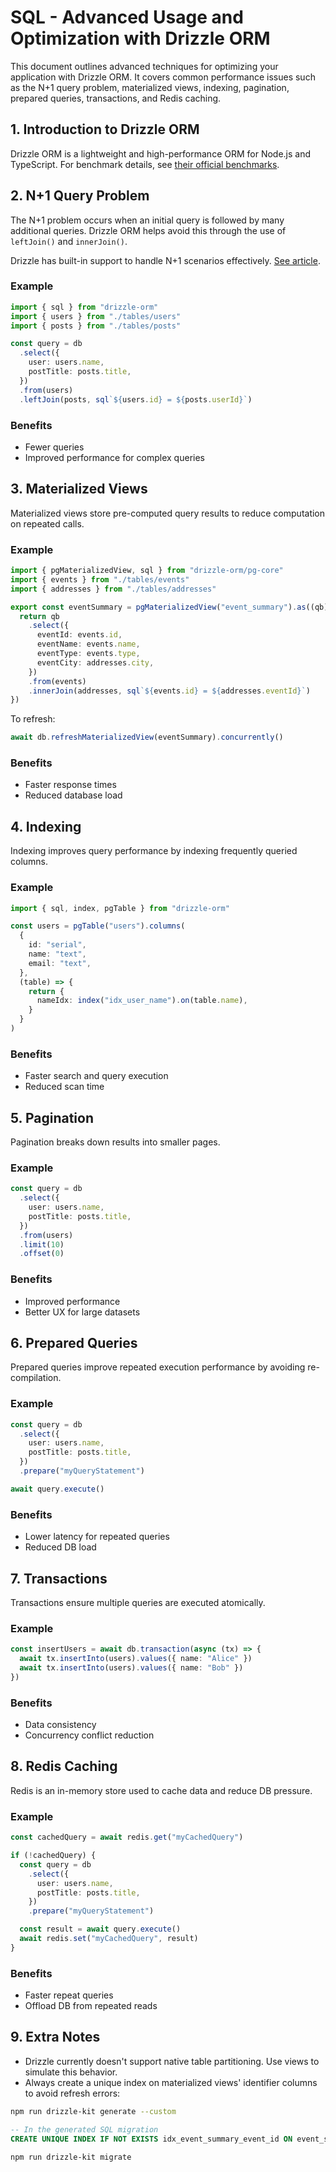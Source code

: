 # SQL - Advanced Usage and Optimization with Drizzle ORM

This document outlines advanced techniques for optimizing your application with Drizzle ORM. It covers common performance issues such as the N+1 query problem, materialized views, indexing, pagination, prepared queries, transactions, and Redis caching.

## 1. Introduction to Drizzle ORM

Drizzle ORM is a lightweight and high-performance ORM for Node.js and TypeScript. For benchmark details, see [their official benchmarks](https://orm.drizzle.team/benchmarks).

## 2. N+1 Query Problem

The N+1 problem occurs when an initial query is followed by many additional queries. Drizzle ORM helps avoid this through the use of `leftJoin()` and `innerJoin()`.

Drizzle has built-in support to handle N+1 scenarios effectively. [See article](https://orm.drizzle.team/benchmarks#how-it-works).

### Example

```ts
import { sql } from "drizzle-orm"
import { users } from "./tables/users"
import { posts } from "./tables/posts"

const query = db
  .select({
    user: users.name,
    postTitle: posts.title,
  })
  .from(users)
  .leftJoin(posts, sql`${users.id} = ${posts.userId}`)
```

### Benefits

* Fewer queries
* Improved performance for complex queries

## 3. Materialized Views

Materialized views store pre-computed query results to reduce computation on repeated calls.

### Example

```ts
import { pgMaterializedView, sql } from "drizzle-orm/pg-core"
import { events } from "./tables/events"
import { addresses } from "./tables/addresses"

export const eventSummary = pgMaterializedView("event_summary").as((qb) => {
  return qb
    .select({
      eventId: events.id,
      eventName: events.name,
      eventType: events.type,
      eventCity: addresses.city,
    })
    .from(events)
    .innerJoin(addresses, sql`${events.id} = ${addresses.eventId}`)
})
```

To refresh:

```ts
await db.refreshMaterializedView(eventSummary).concurrently()
```

### Benefits

* Faster response times
* Reduced database load

## 4. Indexing

Indexing improves query performance by indexing frequently queried columns.

### Example

```ts
import { sql, index, pgTable } from "drizzle-orm"

const users = pgTable("users").columns(
  {
    id: "serial",
    name: "text",
    email: "text",
  },
  (table) => {
    return {
      nameIdx: index("idx_user_name").on(table.name),
    }
  }
)
```

### Benefits

* Faster search and query execution
* Reduced scan time

## 5. Pagination

Pagination breaks down results into smaller pages.

### Example

```ts
const query = db
  .select({
    user: users.name,
    postTitle: posts.title,
  })
  .from(users)
  .limit(10)
  .offset(0)
```

### Benefits

* Improved performance
* Better UX for large datasets

## 6. Prepared Queries

Prepared queries improve repeated execution performance by avoiding re-compilation.

### Example

```ts
const query = db
  .select({
    user: users.name,
    postTitle: posts.title,
  })
  .prepare("myQueryStatement")

await query.execute()
```

### Benefits

* Lower latency for repeated queries
* Reduced DB load

## 7. Transactions

Transactions ensure multiple queries are executed atomically.

### Example

```ts
const insertUsers = await db.transaction(async (tx) => {
  await tx.insertInto(users).values({ name: "Alice" })
  await tx.insertInto(users).values({ name: "Bob" })
})
```

### Benefits

* Data consistency
* Concurrency conflict reduction

## 8. Redis Caching

Redis is an in-memory store used to cache data and reduce DB pressure.

### Example

```ts
const cachedQuery = await redis.get("myCachedQuery")

if (!cachedQuery) {
  const query = db
    .select({
      user: users.name,
      postTitle: posts.title,
    })
    .prepare("myQueryStatement")

  const result = await query.execute()
  await redis.set("myCachedQuery", result)
}
```

### Benefits

* Faster repeat queries
* Offload DB from repeated reads

## 9. Extra Notes

* Drizzle currently doesn't support native table partitioning. Use views to simulate this behavior.
* Always create a unique index on materialized views' identifier columns to avoid refresh errors:

```bash
npm run drizzle-kit generate --custom
```

```sql
-- In the generated SQL migration
CREATE UNIQUE INDEX IF NOT EXISTS idx_event_summary_event_id ON event_summary (id);
```

```bash
npm run drizzle-kit migrate
```
